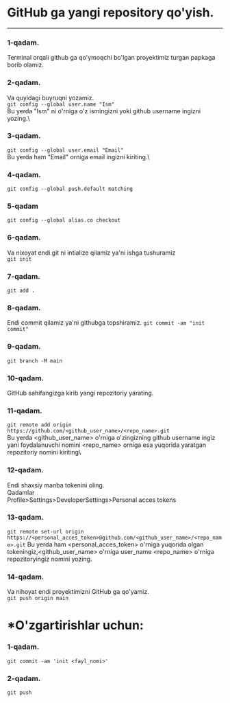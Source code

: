 # GitHub ga yangi repository qo'yish.
***
### 1-qadam.
Terminal orqali github ga qo'ymoqchi bo'lgan proyektimiz turgan papkaga borib olamiz.
### 2-qadam.
Va quyidagi buyruqni yozamiz.\
```git config --global user.name "Ism"```\
Bu yerda "Ism" ni o'rniga o'z ismingizni yoki github username ingizni yozing.\
### 3-qadam.
```git config --global user.email "Email"```\
Bu yerda ham "Email" orniga email ingizni kiriting.\
### 4-qadam.
```git config --global push.default matching```
### 5-qadam
```git config --global alias.co checkout```
### 6-qadam.
Va nixoyat endi git ni intialize qilamiz ya'ni ishga tushuramiz\
```git init```
### 7-qadam.
```git add .```
### 8-qadam.
Endi commit qilamiz ya'ni githubga topshiramiz.
```git commit -am "init commit"```
### 9-qadam.
```git branch -M main```
### 10-qadam.
GitHub sahifangizga kirib yangi repozitoriy yarating.
### 11-qadam.
```git remote add origin https://github.com/<github_user_name>/<repo_name>.git```\
Bu yerda <github_user_name> o'rniga o'zingizning github username ingiz yani foydalanuvchi nomini <repo_name> orniga esa yuqorida yaratgan repozitoriy nomini kiriting\
### 12-qadam.
Endi shaxsiy manba tokenini oling.\
Qadamlar\
Profile>Settings>DeveloperSettings>Personal acces tokens
### 13-qadam.
```git remote set-url origin https://<personal_acces_token>@github.com/<github_user_name>/<repo_name>.git```
Bu yerda ham <personal_acces_token> o'rniga yuqorida olgan tokeningiz,<github_user_name> o'rniga user_name <repo_name> o'rniga repozitoryingiz nomini yozing.
### 14-qadam.
Va nihoyat endi proyektimizni GitHub ga qo'yamiz.\
```git push origin main```
# *O'zgartirishlar uchun:
### 1-qadam.
```git commit -am 'init <fayl_nomi>'```
### 2-qadam.
```git push```
